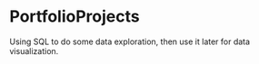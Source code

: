 # PortfolioProjects
Using SQL to do some data exploration, then use it later for data visualization.

